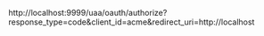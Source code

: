 http://localhost:9999/uaa/oauth/authorize?response_type=code&client_id=acme&redirect_uri=http://localhost